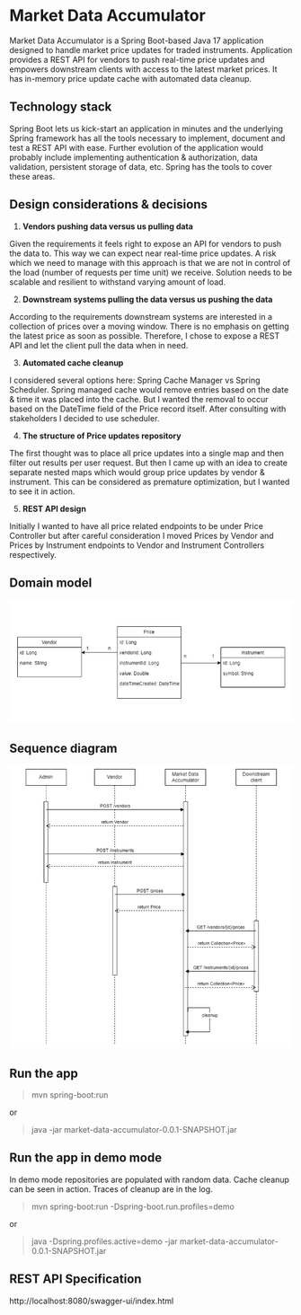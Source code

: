 Market Data Accumulator
========================

Market Data Accumulator is a Spring Boot-based Java 17 application designed to handle market price updates for traded instruments.
Application provides a REST API for vendors to push real-time price updates and empowers downstream clients with access to the latest market prices.
It has in-memory price update cache with automated data cleanup.

## Technology stack
Spring Boot lets us kick-start an application in minutes and the underlying Spring framework has all the tools necessary to implement, document and test a REST API with ease.
Further evolution of the application would probably include implementing authentication & authorization, data validation, persistent storage of data, etc.
Spring has the tools to cover these areas.

## Design considerations & decisions
1. <b>Vendors pushing data versus us pulling data</b>

Given the requirements it feels right to expose an API for vendors to push the data to. This way we can expect near real-time price updates.
A risk which we need to manage with this approach is that we are not in control of the load (number of requests per time unit) we receive. Solution needs to be scalable and resilient to withstand varying amount of load.

2. <b>Downstream systems pulling the data versus us pushing the data</b>

According to the requirements downstream systems are interested in a collection of prices over a moving window.
There is no emphasis on getting the latest price as soon as possible.
Therefore, I chose to expose a REST API and let the client pull the data when in need.

3. <b>Automated cache cleanup</b>

I considered several options here: Spring Cache Manager vs Spring Scheduler.
Spring managed cache would remove entries based on the date & time it was placed into the cache.
But I wanted the removal to occur based on the DateTime field of the Price record itself.
After consulting with stakeholders I decided to use scheduler.

4. <b>The structure of Price updates repository</b>

The first thought was to place all price updates into a single map and then filter out results per user request.
But then I came up with an idea to create separate nested maps which would group price updates by vendor & instrument.
This can be considered as premature optimization, but I wanted to see it in action.

5. <b>REST API design</b>

Initially I wanted to have all price related endpoints to be under Price Controller but after careful consideration
I moved Prices by Vendor and Prices by Instrument endpoints to Vendor and Instrument Controllers respectively.

## Domain model

![domain-model](docs/domain-model.png)

## Sequence diagram

![sequence-diagram](docs/sequence-diagram.png)

## Run the app
>mvn spring-boot:run

or

>java -jar market-data-accumulator-0.0.1-SNAPSHOT.jar

## Run the app in demo mode

In demo mode repositories are populated with random data. Cache cleanup can be seen in action. Traces of cleanup are in the log.

>mvn spring-boot:run -Dspring-boot.run.profiles=demo

or

>java -Dspring.profiles.active=demo -jar market-data-accumulator-0.0.1-SNAPSHOT.jar

## REST API Specification
http://localhost:8080/swagger-ui/index.html
